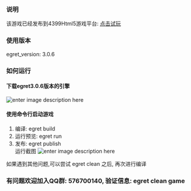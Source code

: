 ### 说明
该游戏已经发布到4399Html5游戏平台: [点击试玩](http://www.4399.com/flash/177210_3.htm) 
### 使用版本 
egret_version: 3.0.6
### 如何运行
#### 下载egret3.0.6版本的引擎 
![enter image description here](http://7xq9nm.com1.z0.glb.clouddn.com/egretSelectVersion.png)

#### 使用命令行启动游戏
1. 编译: egret build 
2. 运行预览: egret run
3. 发布: egret publish  
运行截图
![enter image description here](http://7xq9nm.com1.z0.glb.clouddn.com/egretCleanGameInit.jpg)

如果遇到其他问题,可以尝试 egret clean 之后, 再次进行编译

### 有问题欢迎加入QQ群: 576700140, 验证信息: egret clean game
